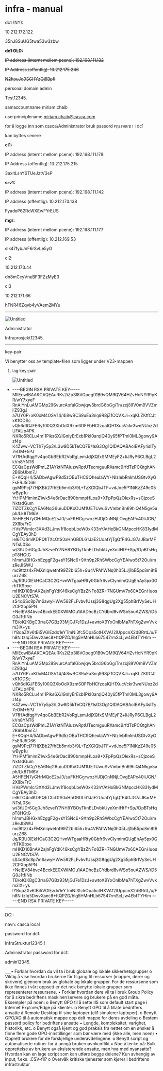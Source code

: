 # infra - manual

dc1 (NY):

10.212.172.122

35nJ8SuUG5twa53w3zbw

**~~dc1 OLD:~~**

~~IP address (internt mellom pcene): 192.168.111.132~~

~~IP Address (offentlig): 10.212.175.246~~

~~N2hpuJd9SGHYzQj8Bpfl~~

personal domain admin

Test12345.

samaccountname miriam.chaib

userprinciplename miriam.chaib@casca.com

for å logge inn som casca\Administrator bruk passord `P@ssW0rD!` i dc1

kan byttes senere

**cl1:**

IP address (internt mellom pcene): 192.168.111.178

IP Address (offentlig): 10.212.175.215

3axltLsnY6TUeJztV3eP

**srv1:**

IP address (internt mellom pcene): 192.168.111.142

IP address (offentlig): 10.212.170.138

FyadoP62RcWXEwFYrEUS

**mgr:** 

IP address (internt mellom pcene): 192.168.111.177

IP address (offentlig): 10.212.169.53

sIk47fybJnF6rSvLe5yO

cl2: 

10.212.173.44

dn8mCcyVnuBF3FZzMyE3

cl3

10.212.171.66

hFNR46Zqvb4yVAem2MYu

---

![Untitled](https://s3-us-west-2.amazonaws.com/secure.notion-static.com/774b2681-f0c4-45a3-9c6e-acca8ef7c795/Untitled.png)

Administrator 

Infraprosjekt12345.

_________________________________________________________________________________________________

key-pair

Vi benytter oss av template-filen som ligger under V23-mappen

1. lag key-pair
    
    ![Untitled](https://s3-us-west-2.amazonaws.com/secure.notion-static.com/da9bc29a-dcc1-4749-9006-3e449a9a0ca3/Untitled.png)
    
- ----BEGIN RSA PRIVATE KEY-----
MIIEowIBAAKCAQEAuRKs2iZp3l8VOpeg01B9vQM9QV64HZvHcNYR9pKR/wY7xyeF
RnAIYnLuAMGMp29SvurcAofalGbwjqw5brdG6bGgiTn/zxj89V0m9VVZmilZ93gJ
a7UY6P+xK0xM4OSV14/4i8wBCS9uEa3nq9R8jZfCQVXJi+xqKLZKtfCJtxK1ODSc
vQh6dIGJFE6y100Q3XbOdX9zm6OFFbHCfzoaIQH1XucVckr3weNUoz2dUFAUp4PK
NXRo5RCLu4mi1Piks6X/IGnIyErExb1PkI0arqlQ40y65fPTmI0ML3gowy9Azf4p
K4Zww+VCTh7y5p3/L3w9D5kTeCQ7B/1sG3Og1QIDAQABAoIBAFy4sITy7eOM+5PJ
V7fHAdfqgYv4qoGbBEbR2VoRgLemJdjXQfxSMMEyF2+liJRyP6CLBgL2kVn8YNT6
ECQaCpsWdPmLZ1AYktNTAiuzwRptUTecmguuRXamc9rfdTzPCQtghAN2B6bUbm7J
E+KQqH4/5ADbvAgwP9d5zOBuTHC9QheuIaWY+NlzlebRnImUSGtvXyGFsERJ5D66
gyM9Pcj77HjXBb27fhEb5mrb3/9L+TzXGlQbJTF+vdJoe5P1NiKzZ49e05wByp1u
YtHPMfimImZ1wk54e6rOac890bmnpHLoa9+XFpPpQzOlexRs+sCjzoeSNxtsdGum
7iZDTZkCgYEA6NqG6u/uDDKxOUM1UETUwuSvVmbnBn69hiQ4N5gv5aph/Lk8TM6V
A5HFEN7yGHrMQoE2sJ0/suFKHGgrwozHJDjCnNNjLOvgEAPx40liJGN/2X8b/FrC
HVsPWmIcr3XXd3LJmv1f8oqbLbeW0xK33nYAtHoBkGNMpocHK831ydMCgYEAy3hD
ieI6TO4mlKDPQhTXcOtS0xHhGBDL61JaE2UoatYjTgQfF4GJG7aJBarMFNTsL0So
w/3tUDr6Gg0Jh8zvelY7NH8YBOyTknELDvbkUyeXmIHtF+Sp//DpBTsHqpT8HGtG
h1mmJBHGxhEzggF2g+sY1SNc6+9/th9p2RhSWbcCgYEAiwo5t72Oui/mzReJlSWU
mc9ttzz4xFMXniqwetnf99Z2bi65h+9u4VPAhWNq0h05LJj1bB5pc8m8tBurzZ68
Jq/R3U0IEkHCaC3C2QHvnWTgaaHRty0Gbfr6vvCIymimQUgEhAy5px0GrhTK9bxe
mHKD10BnAK2ajnFgYdK46ksCgYBzZNFo8ZR+7NGUmV7x60AEGnHuosU2ENCVtS7A
sS4q6Sc8p7m6awyHWw562FLFvbv1Ussj3G8qgUg2Xg55phBrIVySeUH2CPXop5PN
+NelEV84bvc4BcckEE0XWlMOu1AADhcBzCYdbrd8vWSo5ouAZWS//D5G0J1tfINb
TB/oIQKBgC3r/aG7GBz93MjGJ7e1DzJ+awtoX9YxOnIbMa7hTXgZwvVvkm3lX+ys
lYBqaZXv6tBi5VGIEzdx1eYTmNl3fc5Opa5otHXVA12lUppcnX2dBRrtL/u/Fh8N
tzIq5DwvXaec8+ItQPZD/hlg5HMnHLb67547rmScLjw4EbfTYHlm
-----END RSA PRIVATE KEY-----
- ----BEGIN RSA PRIVATE KEY-----
MIIEowIBAAKCAQEAuRKs2iZp3l8VOpeg01B9vQM9QV64HZvHcNYR9pKR/wY7xyeF
RnAIYnLuAMGMp29SvurcAofalGbwjqw5brdG6bGgiTn/zxj89V0m9VVZmilZ93gJ
a7UY6P+xK0xM4OSV14/4i8wBCS9uEa3nq9R8jZfCQVXJi+xqKLZKtfCJtxK1ODSc
vQh6dIGJFE6y100Q3XbOdX9zm6OFFbHCfzoaIQH1XucVckr3weNUoz2dUFAUp4PK
NXRo5RCLu4mi1Piks6X/IGnIyErExb1PkI0arqlQ40y65fPTmI0ML3gowy9Azf4p
K4Zww+VCTh7y5p3/L3w9D5kTeCQ7B/1sG3Og1QIDAQABAoIBAFy4sITy7eOM+5PJ
V7fHAdfqgYv4qoGbBEbR2VoRgLemJdjXQfxSMMEyF2+liJRyP6CLBgL2kVn8YNT6
ECQaCpsWdPmLZ1AYktNTAiuzwRptUTecmguuRXamc9rfdTzPCQtghAN2B6bUbm7J
E+KQqH4/5ADbvAgwP9d5zOBuTHC9QheuIaWY+NlzlebRnImUSGtvXyGFsERJ5D66
gyM9Pcj77HjXBb27fhEb5mrb3/9L+TzXGlQbJTF+vdJoe5P1NiKzZ49e05wByp1u
YtHPMfimImZ1wk54e6rOac890bmnpHLoa9+XFpPpQzOlexRs+sCjzoeSNxtsdGum
7iZDTZkCgYEA6NqG6u/uDDKxOUM1UETUwuSvVmbnBn69hiQ4N5gv5aph/Lk8TM6V
A5HFEN7yGHrMQoE2sJ0/suFKHGgrwozHJDjCnNNjLOvgEAPx40liJGN/2X8b/FrC
HVsPWmIcr3XXd3LJmv1f8oqbLbeW0xK33nYAtHoBkGNMpocHK831ydMCgYEAy3hD
ieI6TO4mlKDPQhTXcOtS0xHhGBDL61JaE2UoatYjTgQfF4GJG7aJBarMFNTsL0So
w/3tUDr6Gg0Jh8zvelY7NH8YBOyTknELDvbkUyeXmIHtF+Sp//DpBTsHqpT8HGtG
h1mmJBHGxhEzggF2g+sY1SNc6+9/th9p2RhSWbcCgYEAiwo5t72Oui/mzReJlSWU
mc9ttzz4xFMXniqwetnf99Z2bi65h+9u4VPAhWNq0h05LJj1bB5pc8m8tBurzZ68
Jq/R3U0IEkHCaC3C2QHvnWTgaaHRty0Gbfr6vvCIymimQUgEhAy5px0GrhTK9bxe
mHKD10BnAK2ajnFgYdK46ksCgYBzZNFo8ZR+7NGUmV7x60AEGnHuosU2ENCVtS7A
sS4q6Sc8p7m6awyHWw562FLFvbv1Ussj3G8qgUg2Xg55phBrIVySeUH2CPXop5PN
+NelEV84bvc4BcckEE0XWlMOu1AADhcBzCYdbrd8vWSo5ouAZWS//D5G0J1tfINb
TB/oIQKBgC3r/aG7GBz93MjGJ7e1DzJ+awtoX9YxOnIbMa7hTXgZwvVvkm3lX+ys
lYBqaZXv6tBi5VGIEzdx1eYTmNl3fc5Opa5otHXVA12lUppcnX2dBRrtL/u/Fh8N
tzIq5DwvXaec8+ItQPZD/hlg5HMnHLb67547rmScLjw4EbfTYHlm
-----END RSA PRIVATE KEY-----

___

DC!: 

navn: casca.local

password for dc1:

InfraStruktur12345.!

Administrator password for dc1:

admin12345.

___• Forklar hvordan du vil ta i bruk globale og lokale sikkerhetsgrupper
o Viktig å vise hvordan brukerne får tilgang til ressurser (mapper, dører og
skrivere) gjennom bruk av globale og lokale grupper. For de ressursene
som ikke finnes i vårt oppsett er det nok benytte lokale grupper som
representerer ressursene.
• Forklar hvordan dere vil ta i bruk Group Policy for å sikre bedriftens
maskiner/servere og brukere på en god måte. Eksempler på noen:
o Benytt GPO til å sette IIS som default start page i Internet Explorer/Edge
på klienter.
o Benytt GPO til å tillate bedrifters ansatte å Remote Desktop til sine
laptoper (cli1 simulerer laptoper).
o Benytt GPO/AD til å automatisk mappe opp delt mappe for deres avdeling
o Bestem passord policy for bedriftens ansatte
▪ Lengde, kompleksitet, varighet, historikk, etc.
o Benytt også kjent og god praksis fra nettet om en ønsker å finne flere gode
GPO-innstillinger som bør være med (ikke alle, men noen)
• Opprett brukere for de forskjellige underavdelingene.
o Benytt script og automatiserte rutiner for å unngå brukernavnkonflikt
▪ Noe å tenke på: Bulk opprettelse av brukere av eksisterende
ansatte, men hva med nyansatte? Hvordan kan en lage script som
kan utføre begge delene? Kun avhengig av input, f.eks. .CSV-fil?
o Overvåk kritiske tjenester som kjører i bedriftens infrastruktur
